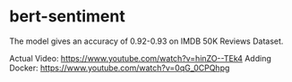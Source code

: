 # bert-sentiment

The model gives an accuracy of 0.92-0.93 on IMDB 50K Reviews Dataset.

Actual Video: https://www.youtube.com/watch?v=hinZO--TEk4
Adding Docker: https://www.youtube.com/watch?v=0qG_0CPQhpg
